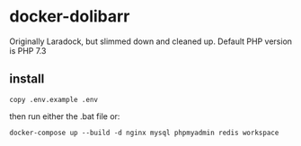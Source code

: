 # docker-dolibarr
Originally Laradock, but slimmed down and cleaned up.
Default PHP version is PHP 7.3

## install

`copy .env.example .env`

then run either the .bat file or:

```docker-compose up --build -d nginx mysql phpmyadmin redis workspace```

